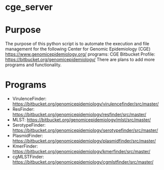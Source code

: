 # cge_server

# Purpose
The purpose of this python script is to automate the execution and file management for the following Center for Genomic Epidemiology (CGE) https://www.genomicepidemiology.org/ programs:
CGE Bitbucket Profile: https://bitbucket.org/genomicepidemiology/
There are plans to add more programs and functionality.

# Programs
* VirulenceFinder: https://bitbucket.org/genomicepidemiology/virulencefinder/src/master/
* ResFinder: https://bitbucket.org/genomicepidemiology/resfinder/src/master/
* MLST: https://bitbucket.org/genomicepidemiology/mlst/src/master/
* SerotypeFinder: https://bitbucket.org/genomicepidemiology/serotypefinder/src/master/
* PlasmidFinder: https://bitbucket.org/genomicepidemiology/plasmidfinder/src/master/
* KmerFinder: https://bitbucket.org/genomicepidemiology/kmerfinder/src/master/
* cgMLSTFinder: https://bitbucket.org/genomicepidemiology/cgmlstfinder/src/master/
